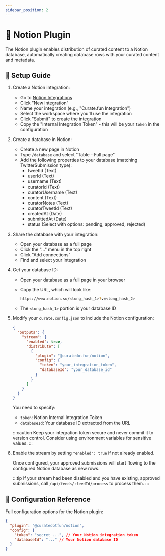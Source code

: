 ```yaml
---
sidebar_position: 2
---
```


# 📝 Notion Plugin

The Notion plugin enables distribution of curated content to a Notion database, automatically creating database rows with your curated content and metadata.

## 🔧 Setup Guide

1. Create a Notion integration:
   - Go to [Notion Integrations](https://www.notion.so/my-integrations)
   - Click "New integration"
   - Name your integration (e.g., "Curate.fun Integration")
   - Select the workspace where you'll use the integration
   - Click "Submit" to create the integration
   - Copy the "Internal Integration Token" - this will be your `token` in the configuration

2. Create a database in Notion:
   - Create a new page in Notion
   - Type `/database` and select "Table - Full page"
   - Add the following properties to your database (matching TwitterSubmission type):
     - tweetId (Text)
     - userId (Text)
     - username (Text)
     - curatorId (Text)
     - curatorUsername (Text)
     - content (Text)
     - curatorNotes (Text)
     - curatorTweetId (Text)
     - createdAt (Date)
     - submittedAt (Date)
     - status (Select with options: pending, approved, rejected)

3. Share the database with your integration:
   - Open your database as a full page
   - Click the "..." menu in the top right
   - Click "Add connections"
   - Find and select your integration

4. Get your database ID:
   - Open your database as a full page in your browser
   - Copy the URL, which will look like:

     ```bash
     https://www.notion.so/<long_hash_1>?v=<long_hash_2>
     ```

   - The `<long_hash_1>` portion is your database ID

5. Modify your `curate.config.json` to include the Notion configuration:

   ```json
   {
     "outputs": {
       "stream": {
         "enabled": true,
         "distribute": [
           {
             "plugin": "@curatedotfun/notion",
             "config": {
               "token": "your_integration_token",
               "databaseId": "your_database_id"
             }
           }
         ]
       }
     }
   }
   ```

   You need to specify:
   - `token`: Notion Internal Integration Token
   - `databaseId`: Your database ID extracted from the URL

   :::caution
   Keep your integration token secure and never commit it to version control. Consider using environment variables for sensitive values.
   :::

6. Enable the stream by setting `"enabled": true` if not already enabled.

   Once configured, your approved submissions will start flowing to the configured Notion database as new rows.

   :::tip
   If your stream had been disabled and you have existing, approved submissions, call `/api/feeds/:feedId/process` to process them.
   :::

## 📝 Configuration Reference

Full configuration options for the Notion plugin:

```json
{
  "plugin": "@curatedotfun/notion",
  "config": {
    "token": "secret_...", // Your Notion integration token
    "databaseId": "..." // Your Notion database ID
  }
}
```
